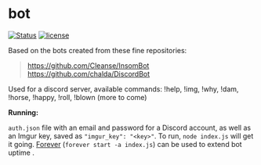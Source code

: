 # bot
[![Status](https://img.shields.io/badge/Status-Ready-green.svg?style=flat-square)]()
[![license](https://img.shields.io/github/license/mashape/apistatus.svg?maxAge=2592000)]()

Based on the bots created from these fine repositories:

>https://github.com/Cleanse/InsomBot
>https://github.com/chalda/DiscordBot

Used for a discord server, available commands: !help, !img, !why, !dam, !horse, !happy, !roll, !blown (more to come)

**Running:**

`auth.json` file with an email and password for a Discord account, as well as an Imgur key, saved as `"imgur_key": "<key>"`.  To run, `node index.js` will get it going.  [Forever](https://www.npmjs.com/package/forever) (`forever start -a index.js`) can be used to extend bot uptime .
